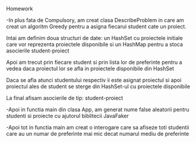 Homework

-In plus fata de Compulsory, am creat clasa DescribeProblem in care am creat un algoritm Greedy pentru a asigna fiecarui student cate un proiect. 

Intai am definim doua structuri de date: un HashSet cu proiectele initiale care vor reprezenta proiectele disponibile si un HashMap pentru a stoca asocierile student-proiect

Apoi am trecut prin fiecare student si prin lista lor de preferinte pentru a vedea daca proiectul lor se afla in proiectele disponibile din HashSet

Daca se afla atunci studentului respectiv ii este asignat proiectul si apoi proiectul ales de student se sterge din HashSet-ul cu proiectele disponibile

La final afisam asocierile de tip: student-proiect

-Apoi in functia main din clasa App, am generat nume false aleatorii pentru studenti si proiecte cu ajutorul biblitecii JavaFaker 

-Apoi tot in functia main am creat o interogare care sa afiseze toti studentii care au un numar de preferinte mai mic decat numarul mediu de preferinte